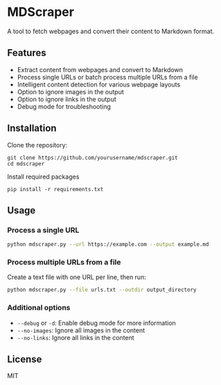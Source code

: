 # MDScraper

A tool to fetch webpages and convert their content to Markdown format.

## Features

- Extract content from webpages and convert to Markdown
- Process single URLs or batch process multiple URLs from a file
- Intelligent content detection for various webpage layouts
- Option to ignore images in the output
- Option to ignore links in the output
- Debug mode for troubleshooting

## Installation

Clone the repository:

```
git clone https://github.com/yourusername/mdscraper.git
cd mdscraper
```

Install required packages

```
pip install -r requirements.txt

```

## Usage

### Process a single URL

```bash
python mdscraper.py --url https://example.com --output example.md
```

### Process multiple URLs from a file

Create a text file with one URL per line, then run:

```bash
python mdscraper.py --file urls.txt --outdir output_directory
```

### Additional options

- `--debug` or `-d`: Enable debug mode for more information
- `--no-images`: Ignore all images in the content
- `--no-links`: Ignore all links in the content

## License

MIT
